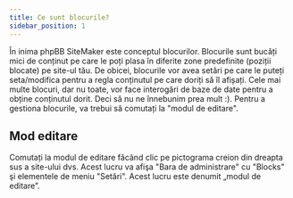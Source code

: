 ```yaml
---
title: Ce sunt blocurile?
sidebar_position: 1
---
```


În inima phpBB SiteMaker este conceptul blocurilor. Blocurile sunt bucăți mici de conținut pe care le poți plasa în diferite zone predefinite (poziții blocate) pe site-ul tău. De obicei, blocurile vor avea setări pe care le puteți seta/modifica pentru a regla conținutul pe care doriți să îl afișați. Cele mai multe blocuri, dar nu toate, vor face interogări de baze de date pentru a obține conținutul dorit. Deci să nu ne înnebunim prea mult :). Pentru a gestiona blocurile, va trebui să comutați la "modul de editare".

## Mod editare
Comutați la modul de editare făcând clic pe pictograma creion din dreapta sus a site-ului dvs. Acest lucru va afişa "Bara de administrare" cu "Blocks" şi elementele de meniu "Setări". Acest lucru este denumit „modul de editare”.
